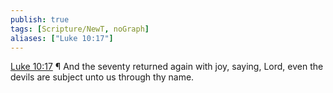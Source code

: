 ```yaml
---
publish: true
tags: [Scripture/NewT, noGraph]
aliases: ["Luke 10:17"]
---
```

[Luke 10:17](https://churchofjesuschrist.org/study/scriptures/nt/luke/10?lang=eng&id=p17#p17) ¶ And the seventy returned again with joy, saying, Lord, even the devils are subject unto us through thy name.
